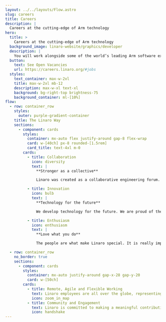 ```yaml
---
layout: ../../layouts/Flow.astro
slug: careers
title: Careers
description: |
  Careers at the cutting-edge of Arm technology
hero:
  title: >
    Careers at the cutting-edge of Arm technology
  background_image: linaro-website/graphics/developer
  description: |
    You will work alongside some of the world’s leading Arm software experts, working on new technologies across the entire industry. We bring industry leading companies and open source communities together to develop software on Arm-based technology. Our work advances the Arm ecosystem as a whole, enabling new markets on Arm Architecture. Ready to develop technology for the future? Check out our positions below:
  button:
    text: See Open Vacancies
    url: https://careers.linaro.org/#jobs
  styles:
    text_container: max-w-2xl
    title: max-w-2xl mb-12
    description: max-w-xl text-xl
    background: bg-right-top brightness-75
    background_container: ml-[10%]
flow:
  - row: container_row
    styles:
      outer: purple-gradient-container
    title: The Linaro Way
    sections:
      - component: cards
        styles:
          container: mx-auto flex justify-around gap-8 flex-wrap
          card: w-[40ch] px-8 rounded-[1.5rem]
          card_title: text-4xl m-0
        cards:
          - title: Collaboration
            icon: diversity
            text: |
              **Stronger as a collective**

              Linaro was created as a collaborative engineering forum. We believe that collaboration is key to driving innovation which benefits the greater good.

          - title: Innovation
            icon: bulb
            text: |
              **Technology for the future**

              We develop technology for the future. We are proud of the role we play in enabling new markets on Arm architecture, technology which benefits the lives of so many.

          - title: Enthusiasm
            icon: enthusiasm
            text: |
              **Love what you do**

              The people are what make Linaro special. It is really important to us that our employees feel motivated in their roles and enjoy a good work/life balance.

  - row: container_row
    no_border: true
    sections:
      - component: cards
        styles:
          container: mx-auto justify-around gap-x-28 gap-y-20
          card: w-[50ch]
        cards:
          - title: Remote, Agile and Flexible Working
            text: Linaro employees are all over the globe, representing 26 countries. 90% of our staff work from home and we do also offer remote, agile and flexible working for our office-based employees. We believe flexible working promotes a better work life balance - greater ability to focus with fewer distractions, more time for family and friends, cost and time savings and as a result, higher levels of motivation. The fact that the majority of our employees work from home also allows us to maintain a smaller carbon footprint.
            icon: zoom_in_map
          - title: Community and Engagement
            text: Linaro is committed to making a meaningful contribution to the communities where we work and live. As part of our corporate social responsibility, we have therefore implemented two paid voluntary days per year for each staff member to go and volunteer in his or her local area. We feel this improves employees’ engagement and well-being, helps to develop individuals’ soft skills and allow employees to feel they are giving something back to the community.
            icon: handshake
---
```


